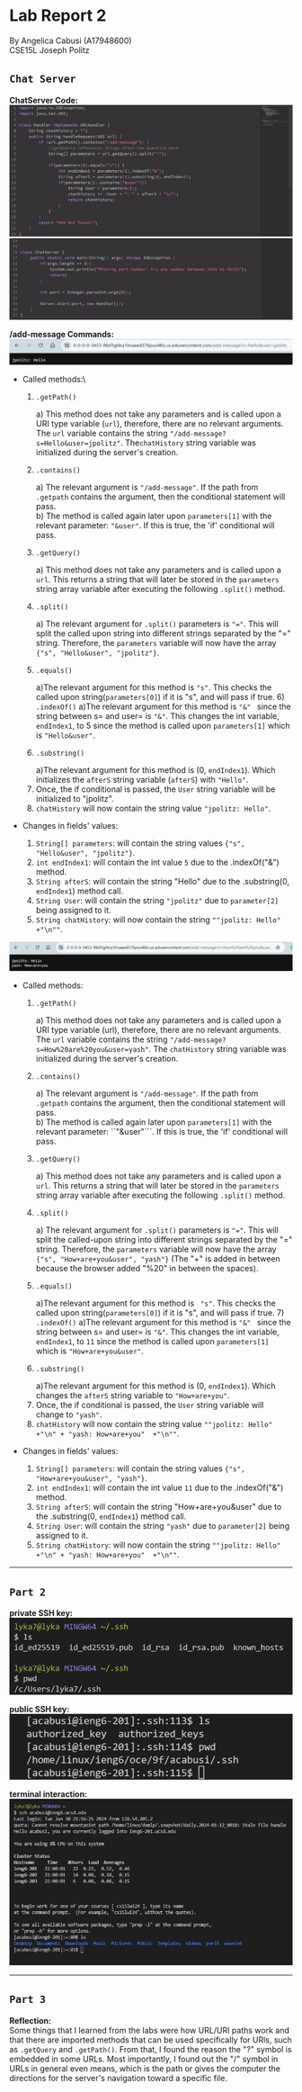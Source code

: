 # Lab Report 2
By Angelica Cabusi (A17948600)\
CSE15L Joseph Politz


## `Chat Server`
__ChatServer Code:__\
![Image](L2_code1.png)
![Image](L2_code2.png)

__/add-message Commands:__ \
![Image](L2_1.png)
- Called methods:\
    1) ```
       .getPath()
       ```
        a) This method does not take any parameters and is called upon a URI type variable (```url```), therefore, there are no relevant arguments. The ```url``` variable contains the string ```"/add-message?s=Hello&user=jpolitz"```. The```chatHistory``` string variable was initialized during the server's creation.
    3) ```
       .contains()
       ```
       a) The relevant argument is ```"/add-message"```. If the path from ```.getpath``` contains the argument, then the conditional statement will pass.\
       b) The method is called again later upon ```parameters[1]``` with the relevant parameter: ```"&user"```. If this is true, the 'if' conditional will pass.
    4) ```
       .getQuery()
       ```
       a) This method does not take any parameters and is called upon a ```url```. This returns a string that will later be stored in the ```parameters``` string array variable after executing the following ```.split()``` method.
    5) ```
       .split()
       ```
       a) The relevant argument for ```.split()``` parameters is ``"="``. This will split the called upon string into different strings separated by the "=" string. Therefore, the ```parameters``` variable will now have the array ```{"s", "Hello&user", "jpolitz"}```.
    6) ```
       .equals()
       ```
       a)The relevant argument for this method is ``"s"``. This checks the called upon string(```parameters[0]```) if it is "s", and will pass if true. 
     6)```
       .indexOf()```
       a)The relevant argument for this method is ```"&" ``` since the string between s= and user= is ``"&"``. This changes the int variable, ```endIndex1```, to 5 since the method is called upon ```parameters[1]``` which is ```"Hello&user"```.
    7) ```
       .substring()
       ```
       a)The relevant argument for this method is (0, ```endIndex1```). Which initializes the ```afterS``` string variable (```afterS```) with ```"Hello"```.
    8) Once, the if conditional is passed, the ```User``` string variable will be initialized to "jpolitz".
    9) ```chatHistory``` will now contain the string value ```"jpolitz: Hello"```.
       
- Changes in fields' values:
    1) ```String[] parameters```: will contain the string values ```{"s", "Hello&user", "jpolitz"}```.
    3) ```int endIndex1```: will contain the int value ```5``` due to the .indexOf("&") method.
    4) ```String afterS```: will contain the string "Hello" due to the .substring(0, ```endIndex1```) method call.
    5) ```String User```: will contain the string ```"jpolitz"``` due to ```parameter[2]``` being assigned to it.
    6) ```String chatHistory```: will now contain the string ```""jpolitz: Hello"  +"\n""```.

  
![Image](L2_2.png)
- Called methods:
    1) ```
       .getPath()
       ```
        a) This method does not take any parameters and is called upon a URI type variable (url), therefore, there are no relevant arguments. The ```url``` variable contains the string ```"/add-message?s=How%20are%20you&user=yash"```. The ```chatHistory``` string variable was initialized during the server's creation.
    2) ```
       .contains()
       ```
       a) The relevant argument is ```"/add-message"```. If the path from ```.getpath``` contains the argument, then the conditional statement will pass.\
       b) The method is called again later upon ```parameters[1]``` with the relevant parameter: ``"&user"```. If this is true, the 'if' conditional will pass.
    3) ```
       .getQuery()
       ```
       a) This method does not take any parameters and is called upon a ```url```. This returns a string that will later be stored in the ```parameters``` string array variable after executing the following ```.split()``` method.
    5) ```
       .split()
       ```
       a) The relevant argument for ```.split()``` parameters is ```"="```. This will split the called-upon string into different strings separated by the "=" string. Therefore, the ```parameters``` variable will now have the array ```{"s", "How+are+you&user", "yash"}``` (The "+" is added in between because the browser added "%20" in between the spaces).
    6) ```
       .equals()
       ```
       a)The relevant argument for this method is ``` "s"```. This checks the called upon string(```parameters[0]```) if it is "s", and will pass if true. 
     7)```
       .indexOf()```
       a)The relevant argument for this method is ```"&" ``` since the string between s= and user= is ```"&"```. This changes the int variable, ```endIndex1```, to ```11``` since the method is called upon ```parameters[1]``` which is ```"How+are+you&user"```.
    8) ```
       .substring()
       ```
       a)The relevant argument for this method is (0, ```endIndex1```). Which changes the ```afterS``` string variable  to ```"How+are+you"```.
    9) Once, the if conditional is passed, the ```User``` string variable will change to ```"yash"```.
    10) ```chatHistory``` will now contain the string value ```""jpolitz: Hello" +"\n" + "yash: How+are+you"  +"\n""```.
       
- Changes in fields' values:
    1) ```String[] parameters```: will contain the string values ```{"s", "How+are+you&user", "yash"}```.
    3) ```int endIndex1```: will contain the int value ```11``` due to the .indexOf("&") method.
    4) ```String afterS```: will contain the string "How+are+you&user" due to the .substring(0, ```endIndex1```) method call.
    5) ```String User```: will contain the string ```"yash"``` due to ```parameter[2]``` being assigned to it.
    6) ```String chatHistory```: will now contain the string ```""jpolitz: Hello" +"\n" + "yash: How+are+you"  +"\n""```.

***
## `Part 2`
__private SSH key:__\
![Image](L2_3.png)

__public SSH key:__\
![Image](L2_4.png)

__terminal interaction:__\
![Image](L2_5.png)

***
## `Part 3`
__Reflection:__\
    Some things that I learned from the labs were how URL/URI paths work and that there are imported methods that can be used specifically for URls, such as ```.getQuery``` and ```.getPath()```. From that, I found the reason the "?" symbol is embedded  in some URLs. Most importantly, I found out the "/" symbol in URLs in general even means, which is the path or gives the computer the directions for the server's navigation toward a specific file.
